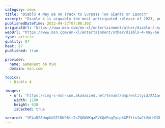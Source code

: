 ```yaml
---
category: news
title: "Diablo 4 May Be on Track to Surpass Two Giants on Launch"
excerpt: "Diablo 4 is arguably the most anticipated release of 2023, and its launch sales may be primed to top two massive recent releases."
publishedDateTime: 2023-04-27T07:00:20Z
originalUrl: "https://www.msn.com/en-xl/entertainment/other/diablo-4-may-be-on-track-to-surpass-two-giants-on-launch/ar-AA1aqtQa"
webUrl: "https://www.msn.com/en-xl/entertainment/other/diablo-4-may-be-on-track-to-surpass-two-giants-on-launch/ar-AA1aqtQa"
type: article
quality: 87
heat: 87
published: true

provider:
  name: GameRant on MSN
  domain: msn.com

topics:
  - Diablo 4

images:
  - url: "https://img-s-msn-com.akamaized.net/tenant/amp/entityid/AA1aqocO.img?h=630&w=1200&m=6&q=60&o=t&l=f&f=jpg&x=521&y=199"
    width: 1200
    height: 630
    isCached: true

secured: "YE4uD28HupKdGIlDK96tt7s7QOKWKqaPVXQdPngIycpkXP3lfxJwCkVyLHCGh/QV91Lg5D4+OuRhEXheEpKjTErOfAuFAIpvnSBqalqHvMtywu3NaChyZ4k0XfCGH/CAdHAcKEunSLmmGTWrI8O9dVdIeTTbBBe4iHNeWFVtA4qr+Mjg2yPjs3AkKxvZkALzYS0QwnLfmQa9LNVrJpXyTrYEzfCZNmRkd9j0agQDq18uWTjJcSNKuau273RqKBdIH8pZySJ8b0fOard3m9PdLBUFlIv9sv9FX/k9P068mHC1s6s8BThL1QfAVUC95QRuJCJIeJoDYLXXv4u4jMtrFV+crh3mizmYqkG2iYeB/aY=;6+3Ejvl0CeGUwCTeUwVwLA=="
---
```


